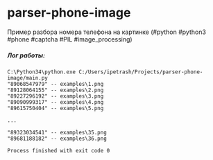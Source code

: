 parser-phone-image
===========

Пример разбора номера телефона на картинке (#python #python3 #phone #captcha #PIL #image_processing)


##### Лог работы: #####
```
C:\Python34\python.exe C:/Users/ipetrash/Projects/parser-phone-image/main.py
"89068547979" -- examples\1.png
"89128064155" -- examples\2.png
"89227296192" -- examples\3.png
"89090999317" -- examples\4.png
"89615750404" -- examples\5.png

...

"89323034541" -- examples\35.png
"89681188182" -- examples\36.png

Process finished with exit code 0
```
